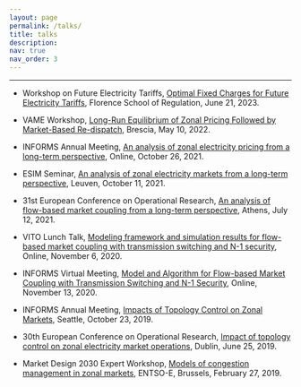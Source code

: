 ```yaml
---
layout: page
permalink: /talks/
title: talks
description:
nav: true
nav_order: 3
---
```


--------------------------------------------------------------------------------------------

* Workshop on Future Electricity Tariffs, [Optimal Fixed Charges for Future Electricity Tariffs](../assets/docs/04_Lété_FSR_Tariff_Slides.pdf), Florence School of Regulation, June 21, 2023.

* VAME Workshop, [Long-Run Equilibrium of Zonal Pricing Followed by Market-Based Re-dispatch](../assets/docs/VAME2022_QL_Slides.pdf), Brescia, May 10, 2022.

* INFORMS Annual Meeting, [An analysis of zonal electricity pricing from a long-term perspective](../assets/docs/INFORMS2021_slides.pdf), Online, October 26, 2021.

* ESIM Seminar, [An analysis of zonal electricity markets from a long-term perspective](../assets/docs/ESIM_slides.pdf), Leuven, October 11, 2021.

* 31st European Conference on Operational Research, [An analysis of flow-based market coupling from a long-term perspective](../assets/docs/EURO2021_slides.pdf), Athens, July 12, 2021.

* VITO Lunch Talk, [Modeling framework and simulation results for flow-based market coupling with transmission switching and N-1 security](../assets/docs/vito_talk_slides.pdf), Online, November 6, 2020. 

* INFORMS Virtual Meeting, [Model and Algorithm for Flow-based Market Coupling with Transmission Switching and N-1 Security](../assets/docs/INFORMS2020_slides.pdf), Online, November 13, 2020.

* INFORMS Annual Meeting, [Impacts of Topology Control on Zonal Markets](../assets/docs/Informs19_impacts.pdf), Seattle, October 23, 2019.

* 30th European Conference on Operational Research, [Impact of topology control on zonal electricity market operations](../assets/docs/EURO2019.pdf), Dublin, June 25, 2019.

* Market Design 2030 Expert Workshop, [Models of congestion management in zonal markets](../assets/docs/slides_entsoe_workshop.pdf), ENTSO-E, Brussels, February 27, 2019.